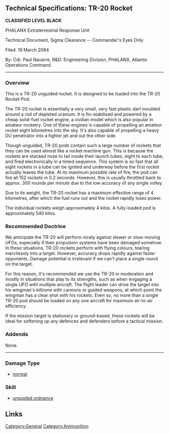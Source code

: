 ## Technical Specifications: TR-20 Rocket

**CLASSIFIED LEVEL BLACK**

PHALANX Extraterrestrial Response Unit

Technical Document, Sigma Clearance -- Commander's Eyes Only

Filed: 19 March 2084

By: Cdr. Paul Navarre, R&D: Engineering Division, PHALANX, Atlantic
Operations Command

------------------------------------------------------------------------

### Overview

This is a TR-20 unguided rocket. It is designed to be loaded into the
TR-20 Rocket Pod.

The TR-20 rocket is essentially a very small, very fast plastic dart
moulded around a rod of depleted uranium. It is fin-stabilised and
powered by a cheap solid-fuel rocket engine, a civilian model which is
also popular in amateur rocketry. One of these engines is capable of
propelling an amateur rocket eight kilometres into the sky. It's also
capable of propelling a heavy DU penetrator into a fighter jet and out
the other side.

Though unguided, TR-20 pods contain such a large number of rockets that
they can be used almost like a rocket machine gun. This is because the
rockets are stacked nose to tail inside their launch tubes, eight to
each tube, and fired electronically in a timed sequence. This system is
so fast that all eight rockets in a tube can be ignited and underway
before the first rocket actually leaves the tube. At its maximum
possible rate of fire, the pod can fire all 152 rockets in 0.2 seconds.
However, this is usually throttled back to approx. 300 rounds per minute
due to the low accuracy of any single volley.

Due to its weight, the TR-20 rocket has a maximum effective range of 4
kilometres, after which the fuel runs out and the rocket rapidly loses
power.

The individual rockets weigh approximately 4 kilos. A fully-loaded pod
is approximately 540 kilos.

### Recommended Doctrine

We anticipate the TR-20 will perform nicely against slower or
slow-moving UFOs, especially if their propulsion systems have been
damaged somehow. In these situations, TR-20 rockets perform with flying
colours, tearing mercilessly into a target. However, accuracy drops
rapidly against faster opponents. Damage potential is irrelevant if we
can't place a single round on the target.

For this reason, it's recommended we use the TR-20 in moderation and
mostly in situations that play to its strengths, such as when engaging a
single UFO with multiple aircraft. The flight leader can drive the
target into his wingman's killzone with cannons or guided weapons, at
which point the wingman has a clear shot with his rockets. Even so, no
more than a single TR-20 pod should be loaded on any one aircraft for
maximum air-to-air efficiency.

If the mission target is stationary or ground-based, these rockets will
be ideal for softening up any defences and defenders before a tactical
mission.

### Addenda

None.

------------------------------------------------------------------------

### Damage Type

- [normal](Damage/normal "wikilink")

### Skill

- [unguided ordnance](Skills/unguided "wikilink")

## Links

[Category:General](Category:General "wikilink")
[Category:Ammunition](Category:Ammunition "wikilink")